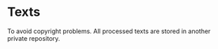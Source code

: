 # Texts

To avoid copyright problems. All processed texts are stored in another private repository.
